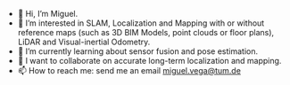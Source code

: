 - 👋 Hi, I’m Miguel.
- 👀 I’m interested in SLAM, Localization and Mapping with or without reference maps (such as 3D BIM Models, point clouds or floor plans), LiDAR and Visual-inertial Odometry.
- 🌱 I’m currently learning about sensor fusion and pose estimation.
- 💞️ I want to collaborate on accurate long-term localization and mapping.
- 📫 How to reach me: send me an email miguel.vega@tum.de

<!---
MigVega/MigVega is a ✨ special ✨ repository because its `README.md` (this file) appears on your GitHub profile.
You can click the Preview link to take a look at your changes.
--->

